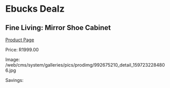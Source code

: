
# Ebucks Dealz
## Fine Living: Mirror Shoe Cabinet
[Product Page](https://www.ebucks.com/web/shop/productSelected.do?prodId=992675210&catId=714962196)

Price: R1999.00

Image: /web/cms/system/galleries/pics/prodimg/992675210_detail_1597232284806.jpg

Savings: 


	